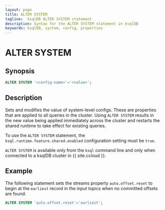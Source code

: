 ```yaml
---
layout: page
title: ALTER SYSTEM
tagline:  ksqlDB ALTER SYSTEM statement
description: Syntax for the ALTER SYSTEM statement in ksqlDB
keywords: ksqlDB, system, config, properties
---
```


<script type="text/javascript">
        window.location = 'https://docs.confluent.io/platform/current/ksqldb/developer-guide/ksqldb-reference/alter-system.html';
</script>

ALTER SYSTEM
==========

Synopsis
--------

```sql
ALTER SYSTEM '<config-name>'='<value>';
```

Description
-----------

Sets and modifies the value of system-level configs. These
are properties that are applied to all queries in the cluster.
Using `ALTER SYSTEM` results in the new value being applied
immediately across the cluster and restarts the shared runtime
to take effect for existing queries.

To use the `ALTER SYSTEM` statement, the `ksql.runtime.feature.shared.enabled`
configuration setting must be `true`.

`ALTER SYSTEM` is available only from the `ksql` command line and only when
connected to a ksqlDB cluster in {{ site.ccloud }}.

Example
-------

The following statement sets the streams property `auto.offset.reset` to begin at the
`earliest` record in the input topics when no committed offsets are found.

```sql
ALTER SYSTEM 'auto.offset.reset'='earliest';
```

